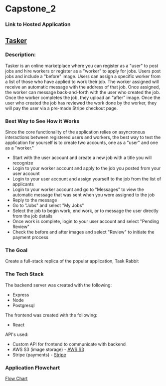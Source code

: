# Capstone_2

### Link to Hosted Application
## [Tasker](https://tasker-market.surge.sh)

### Description:
Tasker is an online marketplace where you can register as a "user" to post jobs and hire workers or register as a "worker" to apply for jobs. Users post jobs and include a "before" image. Users can assign a specific worker from a list of those who have applied to work their job. The worker assigned will receive an automatic message with the address of that job. Once assigned, the worker can message back-and-forth with the user who created the job. Once the worker completes the job, they upload an "after" image. Once the user who created the job has reviewed the work done by the worker, they will pay the user via a pre-made Stripe checkout page.

### Best Way to See How it Works
Since the core functionality of the application relies on asyncronous interactions between registered users and workers, the best way to test the application for yourself is to create two accounts, one as a "user" and one as a "worker."
 - Start with the user account and create a new job with a title you will recognize
 - Login to your worker account and apply to the job you posted from your user account
 - Login to your user account and assign yourself to the job from the list of applicants
 - Login to your worker account and go to "Messages" to view the automatic message that was sent when you were assigned to the job
 - Reply to the message
 - Go to "Jobs" and select "My Jobs"
 - Select the job to begin work, end work, or to message the user directly from the job details
 - Once work is complete, login to your user account and select "Pending Review"
 - Check the before and after images and select "Review" to initiate the payment process

### The Goal 
Create a full-stack replica of the popular application, Task Rabbit

### The Tech Stack
The backend server was created with the following: 
- Express
- Node
- Postgresql

The frontend was created with the following:
- React

API's used:
- Custom API for frontend to communicate with backend
- AWS S3 (image storage) - [AWS S3](https://aws.amazon.com/pm/serv-s3/?trk=fecf68c9-3874-4ae2-a7ed-72b6d19c8034&sc_channel=ps&ef_id=Cj0KCQjwm66pBhDQARIsALIR2zBcUaME3BSaFR5tJblTdI9SVPKhC9IRmTRzI0X1CmUlSgD5QKUFSv8aAk0NEALw_wcB:G:s&s_kwcid=AL!4422!3!536452728638!e!!g!!aws%20s3!11204620052!112938567994)
- Stripe (payments) - [Stripe](https://stripe.com/docs/api)

### Application Flowchart
[Flow Chart](https://drive.google.com/file/d/154CtWaYhWIYFQzD7j3bw5R7sZd44M_tC/view?usp=sharing)
